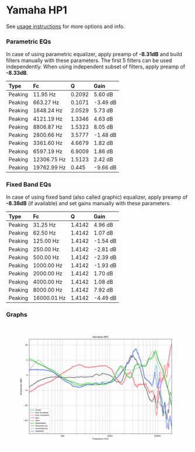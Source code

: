 # Yamaha HP1
See [usage instructions](https://github.com/jaakkopasanen/AutoEq#usage) for more options and info.

### Parametric EQs
In case of using parametric equalizer, apply preamp of **-8.31dB** and build filters manually
with these parameters. The first 5 filters can be used independently.
When using independent subset of filters, apply preamp of **-8.33dB**.

| Type    | Fc          |      Q | Gain     |
|:--------|:------------|:-------|:---------|
| Peaking | 11.95 Hz    | 0.2092 | 5.60 dB  |
| Peaking | 663.27 Hz   | 0.1071 | -3.49 dB |
| Peaking | 1648.24 Hz  | 2.0529 | 5.73 dB  |
| Peaking | 4121.19 Hz  | 1.3346 | 4.63 dB  |
| Peaking | 8806.87 Hz  | 1.5323 | 8.05 dB  |
| Peaking | 2800.66 Hz  | 3.5777 | -1.48 dB |
| Peaking | 3361.60 Hz  | 4.6679 | 1.82 dB  |
| Peaking | 6597.19 Hz  | 6.9009 | 1.86 dB  |
| Peaking | 12306.75 Hz | 1.5123 | 2.42 dB  |
| Peaking | 19762.99 Hz | 0.445  | -9.66 dB |

### Fixed Band EQs
In case of using fixed band (also called graphic) equalizer, apply preamp of **-8.38dB**
(if available) and set gains manually with these parameters.

| Type    | Fc          |      Q | Gain     |
|:--------|:------------|:-------|:---------|
| Peaking | 31.25 Hz    | 1.4142 | 4.96 dB  |
| Peaking | 62.50 Hz    | 1.4142 | 1.07 dB  |
| Peaking | 125.00 Hz   | 1.4142 | -1.54 dB |
| Peaking | 250.00 Hz   | 1.4142 | -2.81 dB |
| Peaking | 500.00 Hz   | 1.4142 | -2.39 dB |
| Peaking | 1000.00 Hz  | 1.4142 | -1.93 dB |
| Peaking | 2000.00 Hz  | 1.4142 | 1.70 dB  |
| Peaking | 4000.00 Hz  | 1.4142 | 1.08 dB  |
| Peaking | 8000.00 Hz  | 1.4142 | 7.92 dB  |
| Peaking | 16000.01 Hz | 1.4142 | -4.49 dB |

### Graphs
![](./Yamaha%20HP1.png)